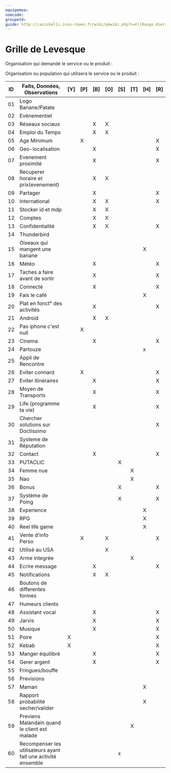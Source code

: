 ```yaml
---
equipemoa: 
nomcode: 
groupetd: 
guide: http://casisbelli.insa-rouen.fr/wiki/pmwiki.php?n=FilRouge.HierachiserBesoins
---
```


# Grille de Levesque

Organisation qui demande le service ou le produit : 

Organisation ou population qui utilisera le service ou le produit : 

| ID | Faits, Données, Observations | [Y] | [P] | [B] | [O] | [S] | [T] | [H] | [R] |
|----|------------------------------|----------|----------|--------|-------------|----------|----------|-----------|------------|
| 01 |Logo Banane/Patate            |          |          |        |             |          |          |           |            |
| 02 |Evénementiel                  |          |          |        |             |          |          |           |            |
| 03 |Réseaux sociaux               |          |          |X       |X            |          |          |           |            |
| 04 |Emploi du Temps               |          |          |X       |X            |          |          |           |            |
| 05 |Age Minimum                   |          |X         |        |             |          |          |           |X           |
| 06 |Geo-localisation              |          |          |X       |             |          |          |           |X           |
| 07 |Evenement proximité           |          |          |X       |             |          |          |           |X           |
| 08 |Recuperer horaire et prix(evenement)|          |           |X       |X            |          |          |           |            |
| 09 |Partager                      |          |          |X       |             |          |          |           |X           |
| 10 |International                 |          |          |X       |X            |          |          |           |X           |
| 11 |Stocker id et mdp             |          |          |X       |X            |          |          |           |            |
| 12 |Comptes                       |          |          |X       |X            |          |          |           |            |
| 13 |Confidentialité               |          |          |X       |X            |          |          |           |X           |
| 14 |Thunderbird                   |          |          |        |             |          |          |           |            |
| 15 |Oiseaux qui mangent une banane|          |          |        |             |          |          |X          |            |
| 16 |Météo                         |          |          |X       |             |          |          |           |X           |
| 17 |Taches a faire avant de sortir|          |          |X       |             |          |          |           |X           |
| 18 |Connecté                      |          |          |X       |             |          |          |           |X           |
| 19 |Fais le café                  |          |          |        |             |          |          |X          |            |
| 20 |Plat en fonct° des activités  |          |          |X       |             |          |          |           |X           |
| 21 |Android                       |          |          |X       |X            |          |          |           |            |
| 22 |Pas iphone c'est null         |          |X         |        |             |          |          |           |            |
| 23 |Cinema                        |          |          |X       |             |          |          |           |X           |
| 24 |Partouze                      |          |          |        |             |          |          |x          |            |
| 25 |Appli de Rencontre            |          |          |        |             |          |          |           |            |
| 26 |Eviter connard                |          |X         |        |             |          |          |           |X           |
| 27 |Eviter itinéraires            |          |          |X       |             |          |          |           |X           |
| 28 |Moyen de Transports           |          |          |X       |             |          |          |           |X           |
| 29 |Life (programme ta vie)       |          |          |X       |             |          |          |           |X           |
| 30 |Chercher solutions sur Doctissimo|          |          |        |             |          |          |           |X          |
| 31 |Systeme de Réputation         |          |          |        |             |          |          |           |            |
| 32 |Contact                       |          |          |X       |             |          |          |           |X           |
| 33 |PUTACLIC                      |          |          |        |             |X         |          |           |            |
| 34 |Femme nue                     |          |          |        |             |          |X         |           |            |
| 35 |Nao                           |          |          |        |             |          |X         |           |            |
| 36 |Bonus                         |          |          |        |             |X         |          |           |X           |
| 37 |Système de Poing              |          |          |        |             |X         |          |           |X           |
| 38 |Experience                    |          |          |        |             |          |          |X          |            |
| 39 |RPG                           |          |          |        |             |          |          |X          |            |
| 40 |Reel life game                |          |          |        |             |          |          |X          |            |
| 41 |Vente d'info Perso            |          |X         |        |X            |          |          |           |X           |
| 42 |Utilisé au USA                |          |          |        |X            |          |          |           |            |
| 43 |Arme integrée                 |          |          |        |             |          |X         |           |            |
| 44 |Ecrire message                |          |          |X       |             |          |          |           |X           |
| 45 |Notifications                 |          |          |X       |X            |          |          |           |            |
| 46 |Boutons de differentes formes |          |          |        |             |          |          |           |            |
| 47 |Humeurs clients               |          |          |        |             |          |          |           |            |
| 48 |Assistant vocal               |          |          |X       |             |          |          |           |X           |
| 49 |Jarvis                        |          |          |X       |             |          |          |           |X           |
| 50 |Musique                       |          |          |X       |             |          |          |           |X           |
| 51 |Poire                         |X         |          |        |             |          |          |           |X           |
| 52 |Kebab                         |X         |          |        |             |          |          |           |X           |
| 53 |Manger équilibré              |          |          |X       |             |          |          |           |X           |
| 54 |Gerer argent                  |          |          |X       |             |          |          |           |X           |
| 55 |Fringues/bouffe               |          |          |        |             |          |          |           |            |
| 56 |Previsions                    |          |          |        |             |          |          |           |            |
| 57 |Maman                         |          |          |        |             |          |          |X          |            |
| 58 |Rapport probabilité secher/valider|          |          |        |             |          |          |X          |            |
| 59 |Previens Malandain quand le client est malade|          |          |        |             |          |X         |           |            |
| 60 |Recompenser les utilisateurs ayant fait une activité ensemble                              |          |          |        |             |x         |          |           |            |
